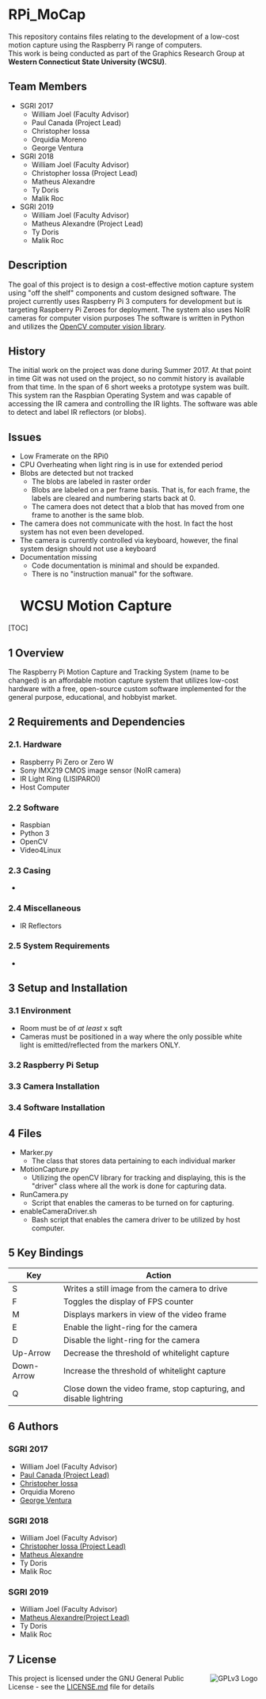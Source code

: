# RPi_MoCap
This repository contains files relating to the development of a low-cost motion capture using the Raspberry Pi range of computers. <br /> This work is being conducted as part of the Graphics Research Group at **Western Connecticut State University (WCSU)**. 

## Team Members

- SGRI 2017
	- William Joel (Faculty Advisor)
	- Paul Canada (Project Lead)
	- Christopher Iossa
	- Orquidia Moreno
	- George Ventura
- SGRI 2018 
	- William Joel (Faculty Advisor)
	- Christopher Iossa (Project Lead)
	- Matheus Alexandre
	- Ty Doris
	- Malik Roc
- SGRI 2019 
	- William Joel (Faculty Advisor)
	- Matheus Alexandre (Project Lead)
	- Ty Doris
	- Malik Roc
	
	


## Description
The goal of this project is to design a cost-effective motion capture system using "off the shelf" components and custom designed software. The project currently uses Raspberry Pi 3 computers for development but is targeting Raspberry Pi Zeroes for deployment. The system also uses NoIR cameras for computer vision purposes The software is written in Python and utilizes the [OpenCV computer vision library](https://opencv.org/).

## History

The initial work on the project was done during Summer 2017. At that point in time Git was not used on the project, so no commit history is available from that time. In the span of 6 short weeks a prototype system was built. This system ran the Raspbian Operating System and was capable of accessing the IR camera and controlling the IR lights. The software was able to detect and label IR reflectors (or blobs).

## Issues 

- Low Framerate on the RPi0
- CPU Overheating when light ring is in use for extended period
- Blobs are detected but not tracked
	- The blobs are labeled in raster order
	- Blobs are labeled on a per frame basis. That is, for each frame, the labels are cleared and numbering starts back at 0.
	- The camera does not detect that a blob that has moved from one frame to another is the same blob.
- The camera does not communicate with the host. In fact the host system has not even been developed.
- The camera is currently controlled via keyboard, however, the final system design should not use a keyboard
- Documentation missing
	- Code documentation is minimal and should be expanded.
	- There is no "instruction manual" for the software.
	# WCSU Motion Capture

[TOC]

## 1 Overview

The Raspberry Pi Motion Capture and Tracking System (name to be changed) is an affordable motion capture system that utilizes low-cost hardware with a free, open-source custom software implemented for the general purpose, educational, and hobbyist market.

## 2 Requirements and Dependencies

### 2.1. Hardware
- Raspberry Pi Zero or Zero W
- Sony IMX219 CMOS image sensor (NoIR camera)
- IR Light Ring (LISIPAROI)
- Host Computer

### 2.2 Software
- Raspbian
- Python 3
- OpenCV
- Video4Linux 

### 2.3 Casing
-

### 2.4 Miscellaneous
- IR Reflectors

### 2.5 System Requirements
- 


## 3 Setup and Installation

### 3.1 Environment
- Room must be of *at least* x sqft
- Cameras must be positioned in a way where the only possible white light is emitted/reflected from the markers ONLY.

### 3.2 Raspberry Pi Setup

### 3.3 Camera Installation

### 3.4 Software Installation

## 4 Files
- Marker.py
    - The class that stores data pertaining to each individual marker
- MotionCapture.py
    - Utilizing the openCV library for tracking and displaying, this is the "driver" class where all the work is done for capturing data.
- RunCamera.py
    - Script that enables the cameras to be turned on for capturing.
- enableCameraDriver.sh
    - Bash script that enables the camera driver to be utilized by host computer.

## 5 Key Bindings

|    Key     |                              Action                             | 
|------------|-----------------------------------------------------------------|
|     S      |          Writes a still image from the camera to drive          |
|     F      |               Toggles the display of FPS counter                |
|     M      |           Displays markers in view of the video frame           |
|     E      |              Enable the light-ring for the camera               |
|     D      |             Disable the light-ring for the camera               |
|  Up-Arrow  |          Decrease the threshold of whitelight capture           |
| Down-Arrow |          Increase the threshold of whitelight capture           |
|     Q      |Close down the video frame, stop capturing, and disable lightring|

## 6 Authors
### SGRI 2017
- William Joel (Faculty Advisor)
- [Paul Canada (Project Lead)](https://github.com/PaulCanada)
- [Christopher Iossa]((https://github.com/ChrisIossa))
- Orquidia Moreno
- [George Ventura](https://github.com/GeorgeVentura)
### SGRI 2018 
- William Joel (Faculty Advisor)
- [Christopher Iossa (Project Lead)](https://github.com/ChrisIossa)
- [Matheus Alexandre](https://github.com/madatedeus)
- Ty Doris
- Malik Roc
### SGRI 2019 
- William Joel (Faculty Advisor)
- [Matheus Alexandre(Project Lead)](https://github.com/madatedeus)
- Ty Doris
- Malik Roc



## 7 License
<img src="https://www.gnu.org/graphics/gplv3-127x51.png" alt="GPLv3 Logo" style="float:right;"> This project is licensed under the GNU General Public License - see the [LICENSE.md](LICENSE.md) file for details
